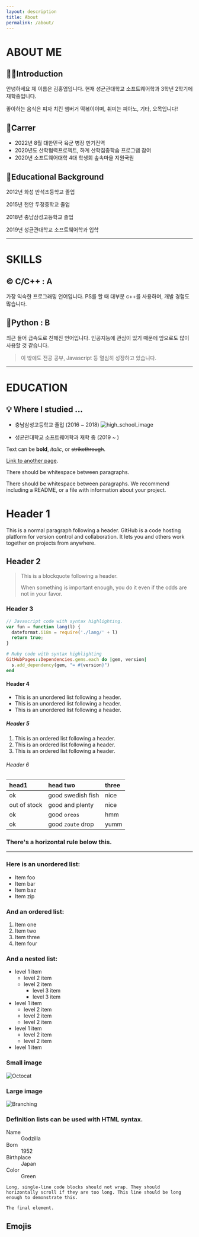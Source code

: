 ```yaml
---
layout: description
title: About
permalink: /about/
---
```


# ABOUT ME
## 🤷‍♂️Introduction
안녕하세요 제 이름은 김홍엽입니다. 현재 성균관대학교 소프트웨어학과 3학년 2학기에 재학중입니다.

좋아하는 음식은 피자 치킨 햄버거 떡볶이이며, 취미는 피아노, 기타, 오목입니다!

## 🏅Carrer
*   2022년 8월 대한민국 육군 병장 만기전역
*   2020년도 산학협력프로젝트, 하계 산학집중학습 프로그램 참여
*   2020년 소프트웨어대학 4대 학생회 솦속마을 지원국원

## 📗Educational Background
2012년 화성 반석초등학교 졸업

2015년 천안 두정중학교 졸업

2018년 충남삼성고등학교 졸업

2019년 성균관대학교 소프트웨어학과 입학

* * *

# SKILLS
## ©️ C/C++ : A
가장 익숙한 프로그래밍 언어입니다. PS를 할 때 대부분 c++를 사용하며, 개발 경험도 많습니다.

## 🦎Python : B
최근 들어 급속도로 친해진 언어입니다. 인공지능에 관심이 있기 때문에 앞으로도 많이 사용할 것 같습니다.

> 이 밖에도 전공 공부, Javascript 등 열심히 성장하고 있습니다.

* * *

# EDUCATION
## 💡 Where I studied ...
*   충남삼성고등학교 졸업 (2016 ~ 2018)
![high_school_image](./scrrenshots/다운로드.png)

*   성균관대학교 소프트웨어학과 재학 중 (2019 ~ )





Text can be **bold**, _italic_, or ~~strikethrough~~.

[Link to another page](./another-page.html).

There should be whitespace between paragraphs.

There should be whitespace between paragraphs. We recommend including a README, or a file with information about your project.

# Header 1

This is a normal paragraph following a header. GitHub is a code hosting platform for version control and collaboration. It lets you and others work together on projects from anywhere.

## Header 2

> This is a blockquote following a header.
>
> When something is important enough, you do it even if the odds are not in your favor.

### Header 3

```js
// Javascript code with syntax highlighting.
var fun = function lang(l) {
  dateformat.i18n = require('./lang/' + l)
  return true;
}
```

```ruby
# Ruby code with syntax highlighting
GitHubPages::Dependencies.gems.each do |gem, version|
  s.add_dependency(gem, "= #{version}")
end
```

#### Header 4

*   This is an unordered list following a header.
*   This is an unordered list following a header.
*   This is an unordered list following a header.

##### Header 5

1.  This is an ordered list following a header.
2.  This is an ordered list following a header.
3.  This is an ordered list following a header.

###### Header 6

| head1        | head two          | three |
|:-------------|:------------------|:------|
| ok           | good swedish fish | nice  |
| out of stock | good and plenty   | nice  |
| ok           | good `oreos`      | hmm   |
| ok           | good `zoute` drop | yumm  |

### There's a horizontal rule below this.

* * *

### Here is an unordered list:

*   Item foo
*   Item bar
*   Item baz
*   Item zip

### And an ordered list:

1.  Item one
1.  Item two
1.  Item three
1.  Item four

### And a nested list:

- level 1 item
  - level 2 item
  - level 2 item
    - level 3 item
    - level 3 item
- level 1 item
  - level 2 item
  - level 2 item
  - level 2 item
- level 1 item
  - level 2 item
  - level 2 item
- level 1 item

### Small image

![Octocat](https://github.githubassets.com/images/icons/emoji/octocat.png)

### Large image

![Branching](https://guides.github.com/activities/hello-world/branching.png)


### Definition lists can be used with HTML syntax.

<dl>
<dt>Name</dt>
<dd>Godzilla</dd>
<dt>Born</dt>
<dd>1952</dd>
<dt>Birthplace</dt>
<dd>Japan</dd>
<dt>Color</dt>
<dd>Green</dd>
</dl>

```
Long, single-line code blocks should not wrap. They should horizontally scroll if they are too long. This line should be long enough to demonstrate this.
```

```
The final element.
```

## Emojis
